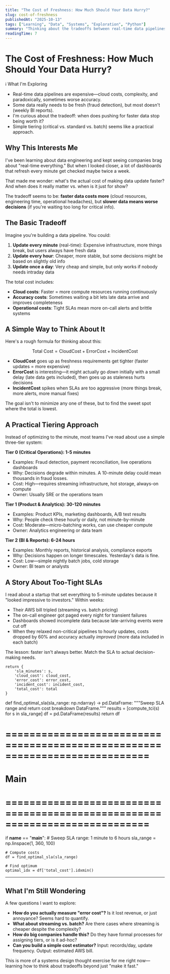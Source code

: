 ```yaml
---
title: "The Cost of Freshness: How Much Should Your Data Hurry?"
slug: cost-of-freshness
publishedAt: "2025-10-13"
tags: ["Learning", "Data", "Systems", "Exploration", "Python"]
summary: "Thinking about the tradeoffs between real-time data pipelines and relaxed batch jobs."
readingTime: 7
---
```


# The Cost of Freshness: How Much Should Your Data Hurry?

<div class="callout callout-info">
<div class="callout-header">
<span class="callout-icon">ℹ</span>
<span class="callout-title">What I'm Exploring</span>
</div>
<div class="callout-content">

- Real-time data pipelines are expensive—cloud costs, complexity, and paradoxically, sometimes worse accuracy.
- Some data really needs to be fresh (fraud detection), but most doesn't (weekly BI reports).
- I'm curious about the tradeoff: when does pushing for faster data stop being worth it?
- Simple tiering (critical vs. standard vs. batch) seems like a practical approach.

</div>
</div>

## Why This Interests Me

I've been learning about data engineering and kept seeing companies brag about "real-time everything." But when I looked closer, a lot of dashboards that refresh every minute get checked maybe twice a week.

That made me wonder: what's the actual cost of making data update faster? And when does it really matter vs. when is it just for show?

The tradeoff seems to be: **faster data costs more** (cloud resources, engineering time, operational headaches), but **slower data means worse decisions** (if you're waiting too long for critical info).

## The Basic Tradeoff

Imagine you're building a data pipeline. You could:
1. **Update every minute** (real-time): Expensive infrastructure, more things break, but users always have fresh data
2. **Update every hour**: Cheaper, more stable, but some decisions might be based on slightly old info
3. **Update once a day**: Very cheap and simple, but only works if nobody needs intraday data

The total cost includes:
- **Cloud costs**: Faster = more compute resources running continuously
- **Accuracy costs**: Sometimes waiting a bit lets late data arrive and improves completeness
- **Operational costs**: Tight SLAs mean more on-call alerts and brittle systems

## A Simple Way to Think About It

Here's a rough formula for thinking about this:

$$
\text{Total Cost} = \text{CloudCost} + \text{ErrorCost} + \text{IncidentCost}
$$

- **CloudCost** goes up as freshness requirements get tighter (faster updates = more expensive)
- **ErrorCost** is interesting—it might actually go *down* initially with a small delay (late data gets included), then goes up as staleness hurts decisions
- **IncidentCost** spikes when SLAs are too aggressive (more things break, more alerts, more manual fixes)

The goal isn't to minimize any one of these, but to find the sweet spot where the total is lowest.

## A Practical Tiering Approach

Instead of optimizing to the minute, most teams I've read about use a simple three-tier system:

**Tier 0 (Critical Operations): 1-5 minutes**
- Examples: Fraud detection, payment reconciliation, live operations dashboards
- Why: Decisions degrade within minutes. A 10-minute delay could mean thousands in fraud losses.
- Cost: High—requires streaming infrastructure, hot storage, always-on compute
- Owner: Usually SRE or the operations team

**Tier 1 (Product & Analytics): 30-120 minutes**
- Examples: Product KPIs, marketing dashboards, A/B test results
- Why: People check these hourly or daily, not minute-by-minute
- Cost: Moderate—micro-batching works, can use cheaper compute
- Owner: Analytics engineering or data team

**Tier 2 (BI & Reports): 6-24 hours**
- Examples: Monthly reports, historical analysis, compliance exports
- Why: Decisions happen on longer timescales. Yesterday's data is fine.
- Cost: Low—simple nightly batch jobs, cold storage
- Owner: BI team or analysts

## A Story About Too-Tight SLAs

I read about a startup that set everything to 5-minute updates because it "looked impressive to investors." Within weeks:

- Their AWS bill tripled (streaming vs. batch pricing)
- The on-call engineer got paged every night for transient failures
- Dashboards showed incomplete data because late-arriving events were cut off
- When they relaxed non-critical pipelines to hourly updates, costs dropped by 60% and accuracy actually *improved* (more data included in each batch)

The lesson: faster isn't always better. Match the SLA to actual decision-making needs.
    
    return {
        'sla_minutes': s,
        'cloud_cost': cloud_cost,
        'error_cost': error_cost,
        'incident_cost': incident_cost,
        'total_cost': total
    }

def find_optimal_sla(sla_range: np.ndarray) -> pd.DataFrame:
    """Sweep SLA range and return cost breakdown DataFrame."""
    results = [compute_tci(s) for s in sla_range]
    df = pd.DataFrame(results)
    return df

# ============================================================================
# Main
# ============================================================================

if __name__ == "__main__":
    # Sweep SLA range: 1 minute to 6 hours
    sla_range = np.linspace(1, 360, 100)
    
    # Compute costs
    df = find_optimal_sla(sla_range)
    
    # Find optimum
    optimal_idx = df['total_cost'].idxmin()

<hr class="divider" />

## What I'm Still Wondering

A few questions I want to explore:

- **How do you actually measure "error cost"?** Is it lost revenue, or just annoyance? Seems hard to quantify.
- **What about streaming vs. batch?** Are there cases where streaming is cheaper despite the complexity?
- **How do big companies handle this?** Do they have formal processes for assigning tiers, or is it ad-hoc?
- **Can you build a simple cost estimator?** Input: records/day, update frequency. Output: estimated AWS bill.

This is more of a systems design thought exercise for me right now—learning how to think about tradeoffs beyond just "make it fast."
